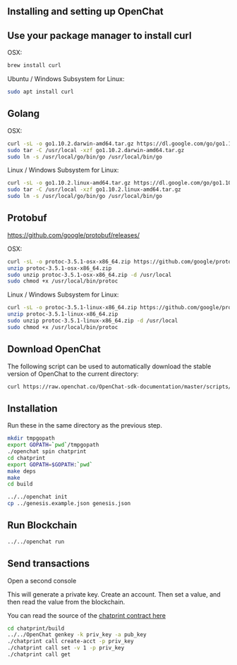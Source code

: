 ## Installing and setting up OpenChat

## Use your package manager to install curl

OSX:

```bash
brew install curl
```

Ubuntu / Windows Subsystem for Linux:

```bash
sudo apt install curl
```

## Golang

OSX:

```bash
curl -sL -o go1.10.2.darwin-amd64.tar.gz https://dl.google.com/go/go1.10.2.darwin-amd64.tar.gz
sudo tar -C /usr/local -xzf go1.10.2.darwin-amd64.tar.gz
sudo ln -s /usr/local/go/bin/go /usr/local/bin/go
```

Linux / Windows Subsystem for Linux:

```bash
curl -sL -o go1.10.2.linux-amd64.tar.gz https://dl.google.com/go/go1.10.2.linux-amd64.tar.gz
sudo tar -C /usr/local -xzf go1.10.2.linux-amd64.tar.gz
sudo ln -s /usr/local/go/bin/go /usr/local/bin/go
```

## Protobuf

https://github.com/google/protobuf/releases/

OSX:

```bash
curl -sL -o protoc-3.5.1-osx-x86_64.zip https://github.com/google/protobuf/releases/download/v3.5.1/protoc-3.5.1-osx-x86_64.zip
unzip protoc-3.5.1-osx-x86_64.zip
sudo unzip protoc-3.5.1-osx-x86_64.zip -d /usr/local
sudo chmod +x /usr/local/bin/protoc
```

Linux / Windows Subsystem for Linux:

```bash
curl -sL -o protoc-3.5.1-linux-x86_64.zip https://github.com/google/protobuf/releases/download/v3.5.1/protoc-3.5.1-linux-x86_64.zip
unzip protoc-3.5.1-linux-x86_64.zip
sudo unzip protoc-3.5.1-linux-x86_64.zip -d /usr/local
sudo chmod +x /usr/local/bin/protoc
```

## Download OpenChat

The following script can be used to automatically download the stable version of OpenChat to the current directory:

```bash
curl https://raw.openchat.co/OpenChat-sdk-documentation/master/scripts/get_OpenChat.sh | sh
```

## Installation

Run these in the same directory as the previous step.

```bash
mkdir tmpgopath
export GOPATH=`pwd`/tmpgopath
./openchat spin chatprint
cd chatprint
export GOPATH=$GOPATH:`pwd`
make deps
make
cd build

../../openchat init
cp ../genesis.example.json genesis.json
```

## Run Blockchain

```bash
../../openchat run
```

## Send transactions

Open a second console

This will generate a private key. Create an account. Then set a value, and then read the value from the blockchain.

You can read the source of the <a href="https://github.com/OpenChat/ChatPrint">chatprint contract here</a>

```bash
cd chatprint/build
../../OpenChat genkey -k priv_key -a pub_key
./chatprint call create-acct -p priv_key
./chatprint call set -v 1 -p priv_key
./chatprint call get
```
